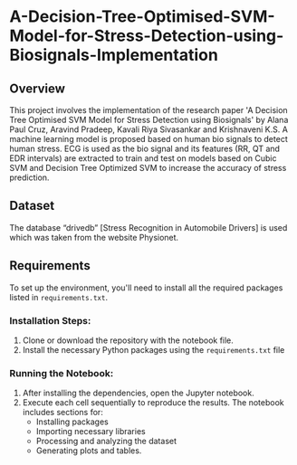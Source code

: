 # A-Decision-Tree-Optimised-SVM-Model-for-Stress-Detection-using-Biosignals-Implementation

## Overview
This project involves the implementation of the research paper 'A Decision Tree Optimised SVM Model for Stress Detection using Biosignals' by Alana Paul Cruz, Aravind Pradeep, Kavali Riya Sivasankar and Krishnaveni K.S.
A machine learning model is proposed based on human bio signals to detect human stress. ECG is used as the bio signal and its features (RR, QT and EDR intervals) are extracted to train and test on models based on Cubic SVM and Decision Tree Optimized SVM to increase the accuracy of stress prediction.

## Dataset
The database “drivedb” [Stress Recognition in Automobile Drivers] is used which was taken from the website Physionet.

## Requirements
To set up the environment, you'll need to install all the required packages listed in `requirements.txt`. 

### Installation Steps:
1. Clone or download the repository with the notebook file.
2. Install the necessary Python packages using the `requirements.txt` file

### Running the Notebook:
1. After installing the dependencies, open the Jupyter notebook.
2. Execute each cell sequentially to reproduce the results. The notebook includes sections for:
   - Installing packages
   - Importing necessary libraries
   - Processing and analyzing the dataset
   - Generating plots and tables.

